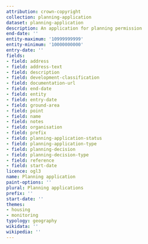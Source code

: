 ```yaml
---
attribution: crown-copyright
collection: planning-application
dataset: planning-application
description: An application for planning permission
end-date: ''
entity-maximum: '10999999999'
entity-minimum: '10000000000'
entry-date: ''
fields:
- field: address
- field: address-text
- field: description
- field: development-classification
- field: documentation-url
- field: end-date
- field: entity
- field: entry-date
- field: ground-area
- field: point
- field: name
- field: notes
- field: organisation
- field: prefix
- field: planning-application-status
- field: planning-application-type
- field: planning-decision
- field: planning-decision-type
- field: reference
- field: start-date
licence: ogl3
name: Planning application
paint-options: ''
plural: Planning applications
prefix: ''
start-date: ''
themes:
- housing
- monitoring
typology: geography
wikidata: ''
wikipedia: ''
---
```

